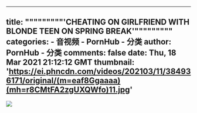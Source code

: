 
---
title: """""""""'CHEATING ON GIRLFRIEND WITH BLONDE TEEN ON SPRING BREAK'"""""""""
categories: 
    - 音视频
    - PornHub - 分类
author: PornHub - 分类
comments: false
date: Thu, 18 Mar 2021 21:12:12 GMT
thumbnail: 'https://ei.phncdn.com/videos/202103/11/384936171/original/(m=eaf8Ggaaaa)(mh=r8CMtFA2zgUXQWfo)11.jpg'
---

<div>   
<img src="https://ei.phncdn.com/videos/202103/11/384936171/original/(m=eaf8Ggaaaa)(mh=r8CMtFA2zgUXQWfo)11.jpg" referrerpolicy="no-referrer">  
</div>
            